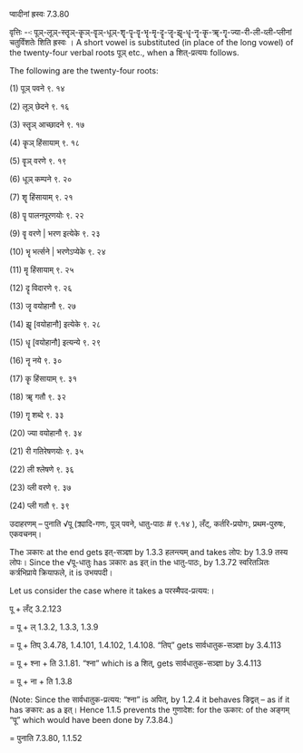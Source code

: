 

 प्वादीनां ह्रस्वः 7.3.80 


वृत्तिः --ः पूञ्-लूञ्-स्‍तॄञ्-कॄञ्-वॄञ्-धूञ्-शॄ-पॄ-वॄ-भॄ-मॄ-दॄ-जॄ-झॄ-धॄ-नॄ-कॄ-ॠ-गॄ-ज्‍या-री-ली-व्‍ली-प्‍लीनां चतुर्विंशतेः शिति ह्रस्‍वः । A short vowel is substituted (in place of the long vowel) of the twenty-four verbal roots पूञ् etc., when a शित्-प्रत्ययः follows. 


The following are the twenty-four roots: 

(1) पूञ् पवने ९. १४ 

(2) लूञ् छेदने ९. १६ 

(3) स्तॄञ् आच्छादने ९. १७ 

(4) कॄञ् हिंसायाम् ९. १८ 

(5) वॄञ् वरणे ९. १९ 

(6) धूञ् कम्पने ९. २० 

(7) शॄ हिंसायाम् ९. २१ 

(8) पॄ पालनपूरणयोः ९. २२ 

(9) वॄ वरणे | भरण इत्येके ९. २३ 

(10) भॄ भर्त्सने | भरणेऽप्येके ९. २४ 

(11) मॄ हिंसायाम् ९. २५ 

(12) दॄ विदारणे ९. २६ 

(13) जॄ वयोहानौ ९. २७ 

(14) झॄ [वयोहानौ] इत्येके ९. २८ 

(15) धॄ [वयोहानौ] इत्यन्ये ९. २९ 

(16) नॄ नये ९. ३० 

(17) कॄ हिंसायाम् ९. ३१ 

(18) ॠ गतौ ९. ३२ 

(19) गॄ शब्दे ९. ३३ 

(20) ज्या वयोहानौ ९. ३४ 

(21) री गतिरेषणयोः ९. ३५ 

(22) ली श्लेषणे ९. ३६ 

(23) व्ली वरणे ९. ३७ 

(24) प्ली गतौ ९. ३९ 


उदाहरणम् – पुनाति √पू (क्र्यादि-गणः, पूञ् पवने, धातु-पाठः # ९.१४ ), लँट्, कर्तरि-प्रयोगः, प्रथम-पुरुषः, एकवचनम्। 


The ञकारः at the end gets इत्-सञ्ज्ञा by 1.3.3 हलन्त्यम् and takes लोप: by 1.3.9 तस्य लोपः। Since the √पू-धातुः has ञकारः as इत् in the धातु-पाठः, by 1.3.72 स्वरितञितः कर्त्रभिप्राये क्रियाफले, it is उभयपदी। 


Let us consider the case where it takes a परस्मैपद-प्रत्यय:। 


पू + लँट् 3.2.123 

= पू + ल् 1.3.2, 1.3.3, 1.3.9 

= पू + तिप् 3.4.78, 1.4.101, 1.4.102, 1.4.108. “तिप्” gets सार्वधातुक-सञ्ज्ञा by 3.4.113 

= पू + श्ना + ति 3.1.81. “श्ना” which is a शित्, gets सार्वधातुक-सञ्ज्ञा by 3.4.113 

= पू + ना + ति 1.3.8 

(Note: Since the सार्वधातुक-प्रत्यय: “श्ना” is अपित्, by 1.2.4 it behaves ङिद्वत् – as if it has ङकार: as a इत्। Hence 1.1.5 prevents the गुणादेश: for the ऊकार: of the अङ्गम् “पू” which would have been done by 7.3.84.) 

= पुनाति 7.3.80, 1.1.52 


